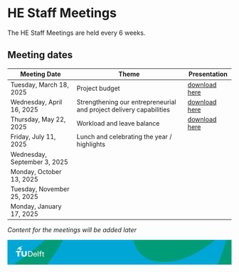 # HE Staff Meetings

The HE Staff Meetings are held every 6 weeks.

## Meeting dates

| Meeting Date          | Theme         | Presentation     |
|-----------------------|--------------------|---------------------|
| Tuesday, March 18, 2025   |      Project budget           |[download here](../Appendices/Presentatie_HE_afdelingsbestuur_20250318_final_version.pdf) |
| Wednesday, April 16, 2025 |   Strengthening our entrepreneurial and project delivery capabilities             | [download here](../Appendices/Presentatie_HE_afdelingsbestuur_2025-04-16_final_version.pdf)                  |
| Thursday, May 22, 2025  |   Workload and leave balance           | [download here](../Appendices/Presentatie_HE_afdelingsbestuur_2025-05-22_fv.pdf) |
| Friday, July 11, 2025    | Lunch and celebrating the year / highlights    |                     |
| Wednesday, September 3, 2025 |            |                     |
| Monday, October 13, 2025 |              |                     |
| Tuesday, November 25, 2025 |               |                     |
| Monday, January 17, 2025 |                  |                     |


*Content for the meetings will be added later*

![footer](../../figures/footer-tudelft.jpg)
